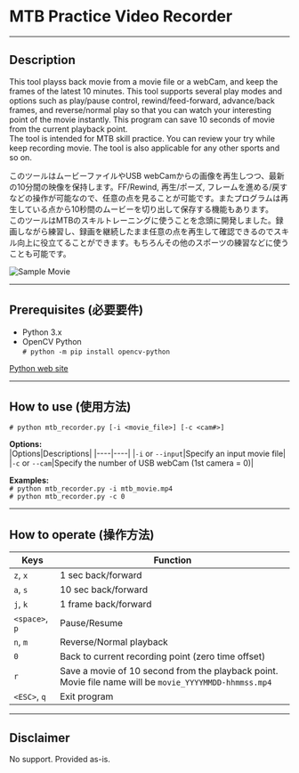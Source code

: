 # MTB Practice Video Recorder

--------
## Description

 This tool playss back movie from a movie file or a webCam, and keep the frames of the latest 10 minutes. This tool supports several play modes and options such as play/pause control, rewind/feed-forward, advance/back frames, and reverse/normal play so that you can watch your interesting point of the movie instantly. This program can save 10 seconds of movie from the current playback point.  
 The tool is intended for MTB skill practice. You can review your try while keep recording movie. The tool is also applicable for any other sports and so on.  

 このツールはムービーファイルやUSB webCamからの画像を再生しつつ、最新の10分間の映像を保持します。FF/Rewind, 再生/ポーズ, フレームを進める/戻すなどの操作が可能なので、任意の点を見ることが可能です。またプログラムは再生している点から10秒間のムービーを切り出して保存する機能もあります。  
 このツールはMTBのスキルトレーニングに使うことを念頭に開発しました。録画しながら練習し、録画を継続したまま任意の点を再生して確認できるのでスキル向上に役立てることができます。もちろんその他のスポーツの練習などに使うことも可能です。  

![Sample Movie](./resources/sample-movie.gif)

--------
## Prerequisites (必要要件)
 - Python 3.x  
 - OpenCV Python  
    `# python -m pip install opencv-python`  

[Python web site](https://www.python.org/)

--------
## How to use (使用方法)

`# python mtb_recorder.py [-i <movie_file>] [-c <cam#>]`

**Options:**  
|Options|Descriptions|
|----|----|
|`-i` or `--input`|Specify an input movie file|  
|`-c` or `--cam`|Specify the number of USB webCam (1st camera = 0)|  
  
**Examples:**  
`# python mtb_recorder.py -i mtb_movie.mp4`  
`# python mtb_recorder.py -c 0`  

--------
## How to operate (操作方法)

|Keys|Function|
|----|----|
|`z`, `x`| 1 sec back/forward|
|`a`, `s`| 10 sec back/forward|
|`j`, `k`| 1 frame back/forward|
|`<space>`, `p`| Pause/Resume|
|`n`, `m`| Reverse/Normal playback|
|`0`| Back to current recording point (zero time offset)|
|`r`| Save a movie of 10 second from the playback point. Movie file name will be `movie_YYYYMMDD-hhmmss.mp4`|
|`<ESC>`, `q`| Exit program|

--------
## Disclaimer
No support. Provided as-is.
